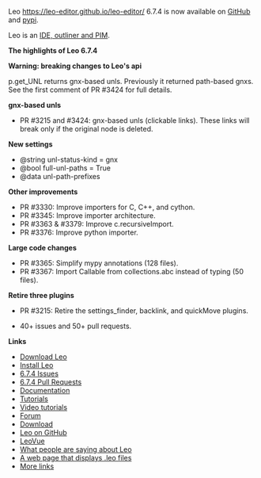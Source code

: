 Leo https://leo-editor.github.io/leo-editor/ 6.7.4 is now available on [GitHub](https://github.com/leo-editor/leo-editor/releases) and [pypi](https://pypi.org/project/leo/).

Leo is an [IDE, outliner and PIM](https://leo-editor.github.io/leo-editor/preface.html).

**The highlights of Leo 6.7.4**

**Warning: breaking changes to Leo's api**

p.get_UNL returns gnx-based unls. Previously it returned path-based gnxs.
See the first comment of PR #3424 for full details.

**gnx-based unls**

- PR #3215 and #3424: gnx-based unls (clickable links).
  These links will break only if the original node is deleted.
  
**New settings**
  
- @string unl-status-kind = gnx
- @bool full-unl-paths = True
- @data unl-path-prefixes
  
**Other improvements**
  
- PR #3330: Improve importers for C, C++, and cython.
- PR #3345: Improve importer architecture.
- PR #3363 & #3379: Improve c.recursiveImport.
- PR #3376: Improve python importer.

**Large code changes**

- PR #3365: Simplify mypy annotations (128 files).
- PR #3367: Import Callable from collections.abc instead of typing (50 files).

**Retire three plugins**

- PR #3215: Retire the settings_finder, backlink, and quickMove plugins.

- 40+ issues and 50+ pull requests.

**Links**

- [Download Leo](https://leo-editor.github.io/leo-editor/download.html)
- [Install Leo](https://leo-editor.github.io/leo-editor/installing.html)
- [6.7.4 Issues](https://github.com/leo-editor/leo-editor/issues?q=is%3Aissue+milestone%3A6.7.4+)
- [6.7.4 Pull Requests](https://github.com/leo-editor/leo-editor/pulls?q=is%3Apr+milestone%3A6.7.4)
- [Documentation](https://leo-editor.github.io/leo-editor/leo_toc.html)
- [Tutorials](https://leo-editor.github.io/leo-editor/tutorial.html)
- [Video tutorials](https://leo-editor.github.io/leo-editor/screencasts.html)
- [Forum](http://groups.google.com/group/leo-editor)
- [Download](http://sourceforge.net/projects/leo/files/)
- [Leo on GitHub](https://github.com/leo-editor/leo-editor)
- [LeoVue](https://github.com/kaleguy/leovue#leo-vue)
- [What people are saying about Leo](https://leo-editor.github.io/leo-editor/testimonials.html)
- [A web page that displays .leo files](https://leo-editor.github.io/leo-editor/load-leo.html)
- [More links](https://leo-editor.github.io/leo-editor/leoLinks.html)
